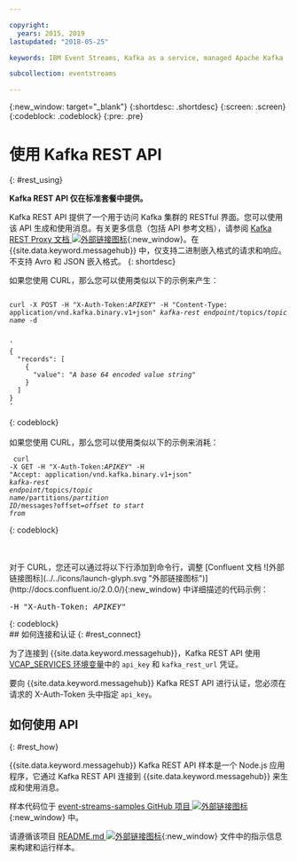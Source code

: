 ```yaml
---

copyright:
  years: 2015, 2019
lastupdated: "2018-05-25"

keywords: IBM Event Streams, Kafka as a service, managed Apache Kafka

subcollection: eventstreams

---
```


{:new_window: target="_blank"}
{:shortdesc: .shortdesc}
{:screen: .screen}
{:codeblock: .codeblock}
{:pre: .pre}

# 使用 Kafka REST API
{: #rest_using}

**Kafka REST API 仅在标准套餐中提供。**
<br/>

Kafka REST API 提供了一个用于访问 Kafka 集群的 RESTful 界面。您可以使用该 API 生成和使用消息。有关更多信息（包括 API 参考文档），请参阅 [Kafka REST Proxy 文档 ![外部链接图标](../../icons/launch-glyph.svg "外部链接图标")](https://docs.confluent.io/2.0.0/kafka-rest/docs/index.html){:new_window}。在 {{site.data.keyword.messagehub}} 中，仅支持二进制嵌入格式的请求和响应。不支持 Avro 和 JSON 嵌入格式。
{: shortdesc}

如果您使用 CURL，那么您可以使用类似以下的示例来产生：
<pre class="pre"><code>
curl -X POST -H "X-Auth-Token:<var class="keyword varname">APIKEY</var>" -H "Content-Type: application/vnd.kafka.binary.v1+json" <var class="keyword varname">kafka-rest endpoint</var>/topics/<var class="keyword varname">topic name</var> -d 
 

'
{
  "records": [
    {
      "value": "<var class="keyword varname">A base 64 encoded value string</var>"
    }
  ]
}
'
</code></pre>
{: codeblock}
<br/>
<br/>
如果您使用 CURL，那么您可以使用类似以下的示例来消耗：<pre class="pre"><code>
curl -X GET -H "X-Auth-Token:<var class="keyword varname">APIKEY</var>" -H "Accept: application/vnd.kafka.binary.v1+json" <var class="keyword varname">kafka-rest endpoint</var>/topics/<var class="keyword varname">topic name</var>/partitions/<var class="keyword varname">partition ID</var>/messages?offset=<var class="keyword varname">offset to start from</var>
</code></pre>
{: codeblock}

<br/>
<br/>
对于 CURL，您还可以通过将以下行添加到命令行，调整 [Confluent 文档 ![外部链接图标](../../icons/launch-glyph.svg "外部链接图标")](http://docs.confluent.io/2.0.0/){:new_window} 中详细描述的代码示例：
<pre class="pre">-H "X-Auth-Token: <var class="keyword varname">APIKEY</var>"</pre>
{: codeblock}

<br/>
## 如何连接和认证
{: #rest_connect}

<!-- info was in eventstreams066.md -->

<!-- Comment from Andrew
basic introduction, definitely including health warning
-->
为了连接到 {{site.data.keyword.messagehub}}，Kafka REST API 使用 [VCAP_SERVICES 环境变量](/docs/services/EventStreams?topic=eventstreams-connecting#connect_standard_cf)中的 <code>api_key</code> 和 <code>kafka_rest_url</code> 凭证。

要向 {{site.data.keyword.messagehub}} Kafka REST API 进行认证，您必须在请求的 X-Auth-Token 头中指定 <code>api_key</code>。


## 如何使用 API
{: #rest_how}

<!-- info was in eventstreams097.md -->

{{site.data.keyword.messagehub}} Kafka REST API 样本是一个 Node.js 应用程序，它通过 Kafka REST API 连接到 {{site.data.keyword.messagehub}} 来生成和使用消息。

样本代码位于 [event-streams-samples GitHub 项目 ![外部链接图标](../../icons/launch-glyph.svg "外部链接图标")](https://github.com/ibm-messaging/event-streams-samples/tree/master/kafka-nodejs-console-sample){:new_window} 中。

请遵循该项目 [README.md ![外部链接图标](../../icons/launch-glyph.svg "外部链接图标")](https://github.com/ibm-messaging/event-streams-samples/tree/master/kafka-nodejs-console-sample){:new_window} 文件中的指示信息来构建和运行样本。


